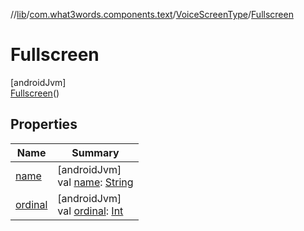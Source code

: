 //[lib](../../../../index.md)/[com.what3words.components.text](../../index.md)/[VoiceScreenType](../index.md)/[Fullscreen](index.md)

# Fullscreen

[androidJvm]\
[Fullscreen](index.md)()

## Properties

| Name | Summary |
|---|---|
| [name](name.md) | [androidJvm]<br>val [name](name.md): [String](https://kotlinlang.org/api/latest/jvm/stdlib/kotlin/-string/index.html) |
| [ordinal](ordinal.md) | [androidJvm]<br>val [ordinal](ordinal.md): [Int](https://kotlinlang.org/api/latest/jvm/stdlib/kotlin/-int/index.html) |

